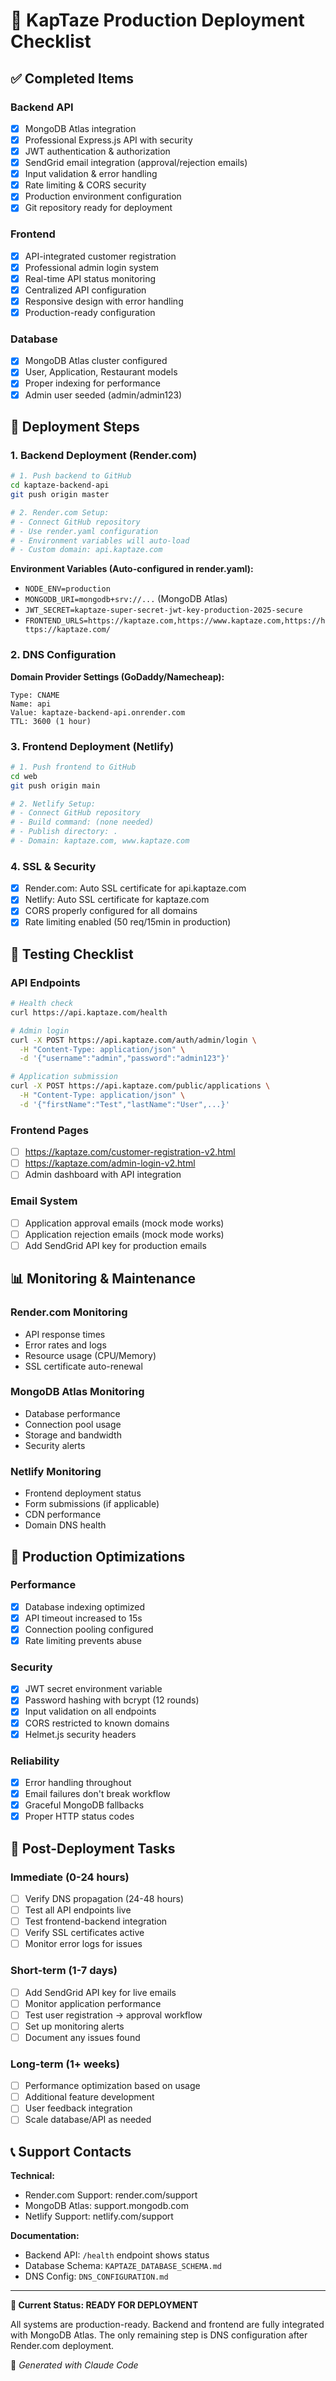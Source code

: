 # 🚀 KapTaze Production Deployment Checklist

## ✅ Completed Items

### Backend API
- [x] MongoDB Atlas integration
- [x] Professional Express.js API with security
- [x] JWT authentication & authorization
- [x] SendGrid email integration (approval/rejection emails)
- [x] Input validation & error handling
- [x] Rate limiting & CORS security
- [x] Production environment configuration
- [x] Git repository ready for deployment

### Frontend
- [x] API-integrated customer registration
- [x] Professional admin login system
- [x] Real-time API status monitoring
- [x] Centralized API configuration
- [x] Responsive design with error handling
- [x] Production-ready configuration

### Database
- [x] MongoDB Atlas cluster configured
- [x] User, Application, Restaurant models
- [x] Proper indexing for performance
- [x] Admin user seeded (admin/admin123)

## 🔄 Deployment Steps

### 1. Backend Deployment (Render.com)

```bash
# 1. Push backend to GitHub
cd kaptaze-backend-api
git push origin master

# 2. Render.com Setup:
# - Connect GitHub repository
# - Use render.yaml configuration
# - Environment variables will auto-load
# - Custom domain: api.kaptaze.com
```

**Environment Variables (Auto-configured in render.yaml):**
- `NODE_ENV=production`
- `MONGODB_URI=mongodb+srv://...` (MongoDB Atlas)
- `JWT_SECRET=kaptaze-super-secret-jwt-key-production-2025-secure`
- `FRONTEND_URLS=https://kaptaze.com,https://www.kaptaze.com,https://https://kaptaze.com/`

### 2. DNS Configuration

**Domain Provider Settings (GoDaddy/Namecheap):**
```
Type: CNAME
Name: api
Value: kaptaze-backend-api.onrender.com  
TTL: 3600 (1 hour)
```

### 3. Frontend Deployment (Netlify)

```bash
# 1. Push frontend to GitHub  
cd web
git push origin main

# 2. Netlify Setup:
# - Connect GitHub repository
# - Build command: (none needed)
# - Publish directory: .
# - Domain: kaptaze.com, www.kaptaze.com
```

### 4. SSL & Security

- [x] Render.com: Auto SSL certificate for api.kaptaze.com
- [x] Netlify: Auto SSL certificate for kaptaze.com
- [x] CORS properly configured for all domains
- [x] Rate limiting enabled (50 req/15min in production)

## 🧪 Testing Checklist

### API Endpoints
```bash
# Health check
curl https://api.kaptaze.com/health

# Admin login
curl -X POST https://api.kaptaze.com/auth/admin/login \
  -H "Content-Type: application/json" \
  -d '{"username":"admin","password":"admin123"}'

# Application submission
curl -X POST https://api.kaptaze.com/public/applications \
  -H "Content-Type: application/json" \
  -d '{"firstName":"Test","lastName":"User",...}'
```

### Frontend Pages
- [ ] https://kaptaze.com/customer-registration-v2.html
- [ ] https://kaptaze.com/admin-login-v2.html  
- [ ] Admin dashboard with API integration

### Email System
- [ ] Application approval emails (mock mode works)
- [ ] Application rejection emails (mock mode works)
- [ ] Add SendGrid API key for production emails

## 📊 Monitoring & Maintenance

### Render.com Monitoring
- API response times
- Error rates and logs
- Resource usage (CPU/Memory)
- SSL certificate auto-renewal

### MongoDB Atlas Monitoring  
- Database performance
- Connection pool usage
- Storage and bandwidth
- Security alerts

### Netlify Monitoring
- Frontend deployment status
- Form submissions (if applicable)
- CDN performance
- Domain DNS health

## 🔧 Production Optimizations

### Performance
- [x] Database indexing optimized
- [x] API timeout increased to 15s
- [x] Connection pooling configured
- [x] Rate limiting prevents abuse

### Security
- [x] JWT secret environment variable
- [x] Password hashing with bcrypt (12 rounds)
- [x] Input validation on all endpoints
- [x] CORS restricted to known domains
- [x] Helmet.js security headers

### Reliability  
- [x] Error handling throughout
- [x] Email failures don't break workflow
- [x] Graceful MongoDB fallbacks
- [x] Proper HTTP status codes

## 🚨 Post-Deployment Tasks

### Immediate (0-24 hours)
- [ ] Verify DNS propagation (24-48 hours)
- [ ] Test all API endpoints live
- [ ] Test frontend-backend integration
- [ ] Verify SSL certificates active
- [ ] Monitor error logs for issues

### Short-term (1-7 days)
- [ ] Add SendGrid API key for live emails
- [ ] Monitor application performance
- [ ] Test user registration → approval workflow
- [ ] Set up monitoring alerts
- [ ] Document any issues found

### Long-term (1+ weeks)
- [ ] Performance optimization based on usage
- [ ] Additional feature development
- [ ] User feedback integration
- [ ] Scale database/API as needed

## 📞 Support Contacts

**Technical:**
- Render.com Support: render.com/support
- MongoDB Atlas: support.mongodb.com
- Netlify Support: netlify.com/support

**Documentation:**
- Backend API: `/health` endpoint shows status
- Database Schema: `KAPTAZE_DATABASE_SCHEMA.md`
- DNS Config: `DNS_CONFIGURATION.md`

---

**🎯 Current Status: READY FOR DEPLOYMENT**

All systems are production-ready. Backend and frontend are fully integrated with MongoDB Atlas. The only remaining step is DNS configuration after Render.com deployment.

🤖 *Generated with Claude Code*